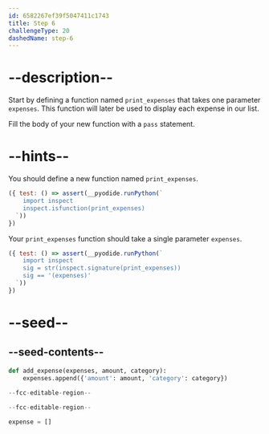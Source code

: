 ```yaml
---
id: 6582267ef39f5047411c1743
title: Step 6
challengeType: 20
dashedName: step-6
---
```


# --description--

Start by defining a function named `print_expenses` that takes one parameter `expenses`. This function will later be used to display each expense in our list.

Fill the body of your new function with a `pass` statement.

# --hints--

You should define a new function named `print_expenses`.

```js
({ test: () => assert(__pyodide.runPython(`
    import inspect    
    inspect.isfunction(print_expenses)
  `))
})

```

Your `print_expenses` function should take a single parameter `expenses`.

```js
({ test: () => assert(__pyodide.runPython(`
    import inspect    
    sig = str(inspect.signature(print_expenses))
    sig == '(expenses)'
  `))
})

```

# --seed--

## --seed-contents--

```py
def add_expense(expenses, amount, category):
    expenses.append({'amount': amount, 'category': category})
    
--fcc-editable-region--

--fcc-editable-region--

expense = []
```
